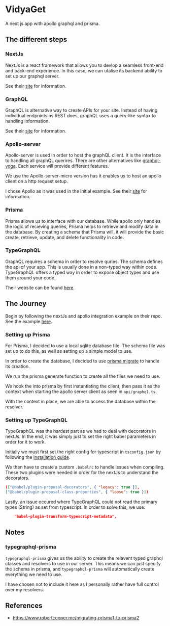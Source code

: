 # VidyaGet

A next js app with apollo graphql and prisma.

## The different steps

### NextJs

NextJs is a react framework that allows you to devlop a seamless front-end and back-end experience. In this case, we can utalise its backend ability to set up our graphql server.

See their [site](https://nextjs.org/) for information.

### GraphQL

GraphQL is alternative way to create APIs for your site. Instead of having individual endpoints as REST does, graphQL uses a query-like syntax to handling information.

See their [site](https://graphql.org/) for information.

### Apollo-server

Apollo-server is used in order to host the graphQL client. It is the interface to handling all graphQL querires. There are other alternatives like [graphql-yoga](https://github.com/prisma-labs/graphql-yoga). Each service will provide different features.

We use the Apollo-server-micro version has it enables us to host an apollo client on a http request setup.

I chose Apollo as it was used in the initial example. See their [site](https://www.apollographql.com/) for information.

### Prisma

Prisma allows us to interface with our database. While apollo only handles the logic of recieving queries, Prisma helps to retrieve and modify data in the database. By creating a schema that Prisma will, it will provide the basic create, retrieve, update, and delete functionality in code.

### TypeGraphQL

GraphQL requires a schema in order to resolve quries. The schema defines the api of your app. This is usually done in a non-typed way within code. TypeGraphQL offers a typed way in order to expose object types and use them around your code.

Their website can be found [here](https://typegraphql.com/).

## The Journey

Begin by following the nextJs and apollo integration example on their repo. See the example [here](https://github.com/vercel/next.js/tree/canary/examples/api-routes-apollo-server-and-client).

### Setting up Prisma

For Prisma, I decided to use a local sqlite database file. The schema file was set up to do this, as well as setting up a simple model to use.

In order to create the database, I decided to use [prisma migrate](https://www.prisma.io/docs/reference/tools-and-interfaces/prisma-migrate) to handle its creation.

We run the prisma generate function to create all the files we need to use.

We hook the into prisma by first instantiating the client, then pass it as the context when starting the apollo server client as seen in `api/graphql.ts`.

With the context in place, we are able to access the database within the resolver.

### Setting up TypeGraphQL

TypeGraphQL was the hardest part as we had to deal with decorators in nextJs. In the end, it was simply just to set the right babel parameters in order for it to work.

Initially we must first set the right config for typescript in `tsconfig.json` by following the [installation guide](https://typegraphql.com/docs/installation.html).

We then have to create a custom `.babelrc` to handle issues when compiling. These two plugins were needed in order for the nextJs to understand the decorators.

```json
(["@babel/plugin-proposal-decorators", { "legacy": true }],
["@babel/plugin-proposal-class-properties", { "loose": true }])
```

Lastly, an issue occured where TypeGraphQL could not read the primary types (String) as set from typescript. In order to solve this, we use:

```json
    "babel-plugin-transform-typescript-metadata",
```

## Notes

### typegraphql-prisma

`typegraphql-prisma` gives us the ability to create the relavent typed graphql classes and resolvers to use in our server. This means we can just specify the schema in prisma, and `typegraphql-prisma` will automatically create everything we need to use.

I have chosen not to include it here as I personally rather have full control over my resolvers.

## References

- https://www.robertcooper.me/migrating-prisma1-to-prisma2
